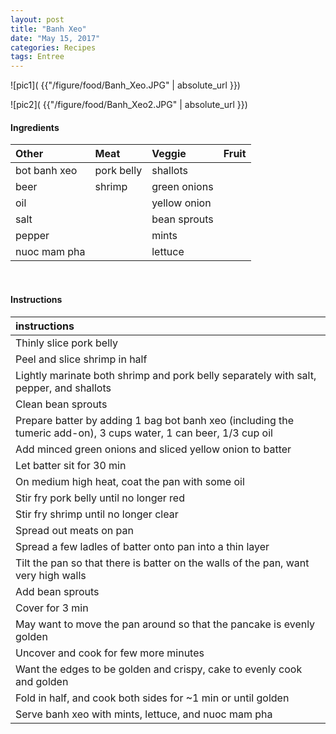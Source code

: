 ```yaml
---
layout: post
title: "Banh Xeo"
date: "May 15, 2017"
categories: Recipes
tags: Entree
---
```




![pic1]( {{"/figure/food/Banh_Xeo.JPG" | absolute_url }})

![pic2]( {{"/figure/food/Banh_Xeo2.JPG" | absolute_url }})




#### Ingredients

<table class = "presenttab">
 <thead>
  <tr>
   <th style="text-align:left;"> Other </th>
   <th style="text-align:left;"> Meat </th>
   <th style="text-align:left;"> Veggie </th>
   <th style="text-align:left;"> Fruit </th>
  </tr>
 </thead>
<tbody>
  <tr>
   <td style="text-align:left;"> bot banh xeo </td>
   <td style="text-align:left;"> pork belly </td>
   <td style="text-align:left;"> shallots </td>
   <td style="text-align:left;">  </td>
  </tr>
  <tr>
   <td style="text-align:left;"> beer </td>
   <td style="text-align:left;"> shrimp </td>
   <td style="text-align:left;"> green onions </td>
   <td style="text-align:left;">  </td>
  </tr>
  <tr>
   <td style="text-align:left;"> oil </td>
   <td style="text-align:left;">  </td>
   <td style="text-align:left;"> yellow onion </td>
   <td style="text-align:left;">  </td>
  </tr>
  <tr>
   <td style="text-align:left;"> salt </td>
   <td style="text-align:left;">  </td>
   <td style="text-align:left;"> bean sprouts </td>
   <td style="text-align:left;">  </td>
  </tr>
  <tr>
   <td style="text-align:left;"> pepper </td>
   <td style="text-align:left;">  </td>
   <td style="text-align:left;"> mints </td>
   <td style="text-align:left;">  </td>
  </tr>
  <tr>
   <td style="text-align:left;"> nuoc mam pha </td>
   <td style="text-align:left;">  </td>
   <td style="text-align:left;"> lettuce </td>
   <td style="text-align:left;">  </td>
  </tr>
</tbody>
</table>

<br>

#### Instructions

<table class = "presenttabnoh">
 <thead>
  <tr>
   <th style="text-align:left;"> instructions </th>
  </tr>
 </thead>
<tbody>
  <tr>
   <td style="text-align:left;"> Thinly slice pork belly </td>
  </tr>
  <tr>
   <td style="text-align:left;"> Peel and slice shrimp in half </td>
  </tr>
  <tr>
   <td style="text-align:left;"> Lightly marinate both shrimp and pork belly separately with salt, pepper, and shallots </td>
  </tr>
  <tr>
   <td style="text-align:left;"> Clean bean sprouts </td>
  </tr>
  <tr>
   <td style="text-align:left;"> Prepare batter by adding 1 bag bot banh xeo (including the tumeric add-on), 3 cups water, 1 can beer, 1/3 cup oil </td>
  </tr>
  <tr>
   <td style="text-align:left;"> Add minced green onions and sliced yellow onion to batter </td>
  </tr>
  <tr>
   <td style="text-align:left;"> Let batter sit for 30 min </td>
  </tr>
  <tr>
   <td style="text-align:left;"> On medium high heat, coat the pan with some oil </td>
  </tr>
  <tr>
   <td style="text-align:left;"> Stir fry pork belly until no longer red </td>
  </tr>
  <tr>
   <td style="text-align:left;"> Stir fry shrimp until no longer clear </td>
  </tr>
  <tr>
   <td style="text-align:left;"> Spread out meats on pan </td>
  </tr>
  <tr>
   <td style="text-align:left;"> Spread a few ladles of batter onto pan into a thin layer </td>
  </tr>
  <tr>
   <td style="text-align:left;"> Tilt the pan so that there is batter on the walls of the pan, want very high walls </td>
  </tr>
  <tr>
   <td style="text-align:left;"> Add bean sprouts </td>
  </tr>
  <tr>
   <td style="text-align:left;"> Cover for 3 min </td>
  </tr>
  <tr>
   <td style="text-align:left;"> May want to move the pan around so that the pancake is evenly golden </td>
  </tr>
  <tr>
   <td style="text-align:left;"> Uncover and cook for few more minutes </td>
  </tr>
  <tr>
   <td style="text-align:left;"> Want the edges to be golden and crispy, cake to evenly cook and golden </td>
  </tr>
  <tr>
   <td style="text-align:left;"> Fold in half, and cook both sides for ~1 min or until golden </td>
  </tr>
  <tr>
   <td style="text-align:left;"> Serve banh xeo with mints, lettuce, and nuoc mam pha </td>
  </tr>
</tbody>
</table>

